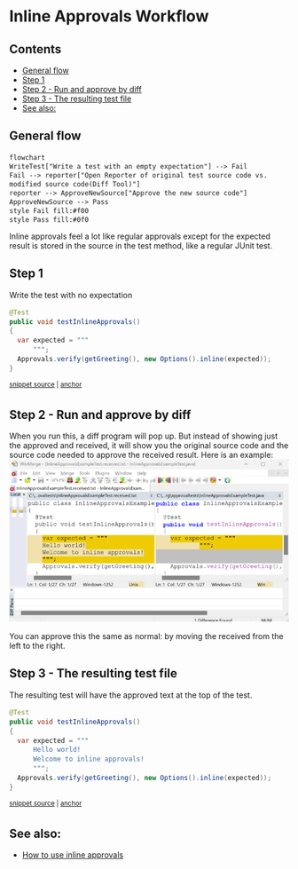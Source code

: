 <a id="top"></a>
# Inline Approvals Workflow

<!-- toc -->
## Contents

  * [General flow](#general-flow)
  * [Step 1](#step-1)
  * [Step 2 - Run and approve by diff](#step-2---run-and-approve-by-diff)
  * [Step 3 - The resulting test file](#step-3---the-resulting-test-file)
  * [See also:](#see-also)<!-- endToc -->


## General flow
```mermaid
flowchart
WriteTest["Write a test with an empty expectation"] --> Fail
Fail --> reporter["Open Reporter of original test source code vs. modified source code(Diff Tool)"]
reporter --> ApproveNewSource["Approve the new source code"]
ApproveNewSource --> Pass
style Fail fill:#f00
style Pass fill:#0f0
```

Inline approvals feel a lot like regular approvals except for the expected result is stored in the source in the test method, like a regular JUnit test.

## Step 1
Write the test with no expectation
<!-- snippet: inline_approvals_before -->
<a id='snippet-inline_approvals_before'></a>
```java
@Test
public void testInlineApprovals()
{
  var expected = """
      """;
  Approvals.verify(getGreeting(), new Options().inline(expected));
}
```
<sup><a href='/approvaltests-tests/src/test/java/org/approvaltests/InlineApprovalsExampleTest.java#L12-L20' title='Snippet source file'>snippet source</a> | <a href='#snippet-inline_approvals_before' title='Start of snippet'>anchor</a></sup>
<!-- endSnippet -->

## Step 2 - Run and approve by diff
When you run this, a diff program will pop up.
But instead of showing just the approved and received, it will show you the original source code and the source code needed to approve the received result.
Here is an example:
![Diff Reporter of Source](../images/inline_diff.png)

You can approve this the same as normal: by moving the received from the left to the right.

## Step 3 - The resulting test file
The resulting test will have the approved text at the top of the test.
<!-- snippet: inline_approvals_after -->
<a id='snippet-inline_approvals_after'></a>
```java
@Test
public void testInlineApprovals()
{
  var expected = """
      Hello world!
      Welcome to inline approvals!
      """;
  Approvals.verify(getGreeting(), new Options().inline(expected));
}
```
<sup><a href='/approvaltests-tests/src/test/java/org/approvaltests/InlineApprovalsExampleTest.java#L26-L36' title='Snippet source file'>snippet source</a> | <a href='#snippet-inline_approvals_after' title='Start of snippet'>anchor</a></sup>
<!-- endSnippet -->

## See also:
* [How to use inline approvals](../how_to/InlineApprovals.md)
